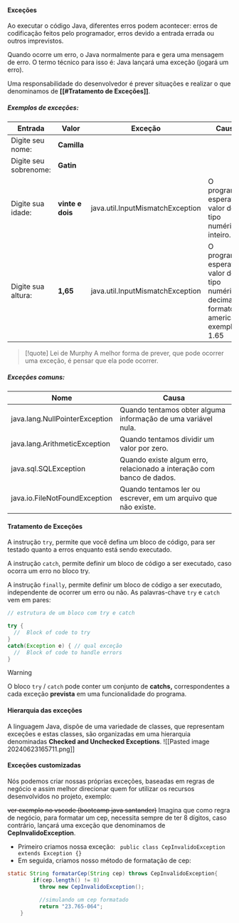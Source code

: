 #### Exceções
Ao executar o código Java, diferentes erros podem acontecer: erros de codificação feitos pelo programador, erros devido a entrada errada ou outros imprevistos.

Quando ocorre um erro, o Java normalmente para e gera uma mensagem de erro. O termo técnico para isso é: Java lançará uma exceção (jogará um erro).

Uma responsabilidade do desenvolvedor é prever situações e realizar o que denominamos de **[[#Tratamento de Exceções]]**.

##### Exemplos de exceções:

| Entrada               | Valor            | Exceção                          | Causa                                                                                    |
| --------------------- | ---------------- | -------------------------------- | ---------------------------------------------------------------------------------------- |
| Digite seu nome:      | **Camilla**      |                                  |                                                                                          |
| Digite seu sobrenome: | **Gatin**        |                                  |                                                                                          |
| Digite sua idade:     | **vinte e dois** | java.util.InputMismatchException | O programa esperava o valor do tipo numérico inteiro.                                    |
| Digite sua altura:    | **1,65**         | java.util.InputMismatchException | O programa esperava o valor do tipo numérico decimal no formato americano, exemplo: 1.65 |


> [!quote] Lei de Murphy
> A melhor forma de prever, que pode ocorrer uma exceção, é pensar que ela pode ocorrer.

##### Exceções comuns:

| Nome                           | Causa                                                                 |
| ------------------------------ | --------------------------------------------------------------------- |
| java.lang.NullPointerException | Quando tentamos obter alguma informação de uma variável nula.         |
| java.lang.ArithmeticException  | Quando tentamos dividir um valor por zero.                            |
| java.sql.SQLException          | Quando existe algum erro, relacionado a interação com banco de dados. |
| java.io.FileNotFoundException  | Quando tentamos ler ou escrever, em um arquivo que não existe.        |

#### Tratamento de Exceções
A instrução `try`, permite que você defina um bloco de código, para ser testado quanto a erros enquanto está sendo executado.

A instrução `catch`, permite definir um bloco de código a ser executado, caso ocorra um erro no bloco try.

A instrução `finally`, permite definir um bloco de código a ser executado, independente de ocorrer um erro ou não. As palavras-chave `try` e `catch` vem em pares:


```java
// estrutura de um bloco com try e catch

try {
  //  Block of code to try
}
catch(Exception e) { // qual exceção
  //  Block of code to handle errors
}
```

> [!warning]
> O bloco `try` / `catch` pode conter um conjunto de **catchs,** correspondentes a cada exceção **prevista** em uma funcionalidade do programa.

#### Hierarquia das exceções
A linguagem Java, dispõe de uma variedade de classes, que representam exceções e estas classes, são organizadas em uma hierarquia denominadas **Checked and Unchecked Exceptions**.
![[Pasted image 20240623165711.png]]

#### Exceções customizadas
Nós podemos criar nossas próprias exceções, baseadas em regras de negócio e assim melhor direcionar quem for utilizar os recursos desenvolvidos no projeto, exemplo:

~~ver exemplo no vscode (bootcamp java santander)~~
 Imagina que como regra de negócio, para formatar um cep, necessita sempre de ter 8 dígitos, caso contrário, lançará uma exceção que denominamos de **CepInvalidoException**.
- Primeiro criamos nossa exceção: `` public class CepInvalidoException extends Exception {}``
- Em seguida, criamos nosso método de formatação de cep: 
```java
static String formatarCep(String cep) throws CepInvalidoException{
        if(cep.length() != 8)
          throw new CepInvalidoException();
        
          //simulando um cep formatado
          return "23.765-064";
    }
```
